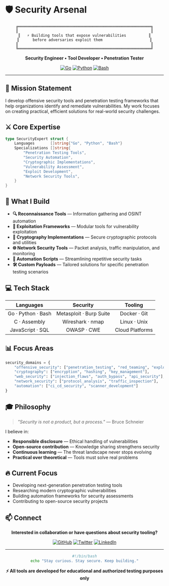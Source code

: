 # 🛡️ Security Arsenal

<div align="center">

```ascii
╔═══════════════════════════════════════════════════════════╗
║                                                           ║
║   ⚡ Building tools that expose vulnerabilities          ║
║      before adversaries exploit them                     ║
║                                                           ║
╚═══════════════════════════════════════════════════════════╝
```

**Security Engineer • Tool Developer • Penetration Tester**

[![Go](https://img.shields.io/badge/Go-%2300ADD8.svg?style=for-the-badge&logo=go&logoColor=white)](https://golang.org/)
[![Python](https://img.shields.io/badge/Python-3670A0?style=for-the-badge&logo=python&logoColor=ffdd54)](https://python.org/)
[![Bash](https://img.shields.io/badge/Bash-%23121011.svg?style=for-the-badge&logo=gnu-bash&logoColor=white)](https://www.gnu.org/software/bash/)

</div>

---

## 🎯 Mission Statement

I develop offensive security tools and penetration testing frameworks that help organizations identify and remediate vulnerabilities. My work focuses on creating practical, efficient solutions for real-world security challenges.

## ⚔️ Core Expertise

```go
type SecurityExpert struct {
    Languages       []string{"Go", "Python", "Bash"}
    Specializations []string{
        "Penetration Testing Tools",
        "Security Automation",
        "Cryptographic Implementations",
        "Vulnerability Assessment",
        "Exploit Development",
        "Network Security Tools",
    }
}
```

## 🔧 What I Build

- **🔍 Reconnaissance Tools** — Information gathering and OSINT automation
- **🎯 Exploitation Frameworks** — Modular tools for vulnerability exploitation
- **🔐 Cryptography Implementations** — Secure cryptographic protocols and utilities
- **🌐 Network Security Tools** — Packet analysis, traffic manipulation, and monitoring
- **🚀 Automation Scripts** — Streamlining repetitive security tasks
- **🛠️ Custom Payloads** — Tailored solutions for specific penetration testing scenarios

## 💻 Tech Stack

<div align="center">

| **Languages** | **Security** | **Tooling** |
|:---:|:---:|:---:|
| Go · Python · Bash | Metasploit · Burp Suite | Docker · Git |
| C · Assembly | Wireshark · nmap | Linux · Unix |
| JavaScript · SQL | OWASP · CWE | Cloud Platforms |

</div>

## 📊 Focus Areas

```python
security_domains = {
    "offensive_security": ["penetration_testing", "red_teaming", "exploit_dev"],
    "cryptography": ["encryption", "hashing", "key_management"],
    "web_security": ["injection_flaws", "auth_bypass", "api_security"],
    "network_security": ["protocol_analysis", "traffic_inspection"],
    "automation": ["ci_cd_security", "scanner_development"]
}
```

## 🎓 Philosophy

> *"Security is not a product, but a process."* — Bruce Schneier

I believe in:
- **Responsible disclosure** — Ethical handling of vulnerabilities
- **Open-source contribution** — Knowledge sharing strengthens security
- **Continuous learning** — The threat landscape never stops evolving
- **Practical over theoretical** — Tools must solve real problems

## 🔥 Current Focus

- Developing next-generation penetration testing tools
- Researching modern cryptographic vulnerabilities
- Building automation frameworks for security assessments
- Contributing to open-source security projects

## 📫 Connect

<div align="center">

**Interested in collaboration or have questions about security tooling?**

[![GitHub](https://img.shields.io/badge/Follow-GitHub-181717?style=for-the-badge&logo=github)](https://github.com/yourusername)
[![Twitter](https://img.shields.io/badge/Follow-Twitter-1DA1F2?style=for-the-badge&logo=twitter&logoColor=white)](https://twitter.com/yourusername)
[![LinkedIn](https://img.shields.io/badge/Connect-LinkedIn-0077B5?style=for-the-badge&logo=linkedin)](https://linkedin.com/in/yourusername)

</div>

---

<div align="center">

```bash
#!/bin/bash
echo "Stay curious. Stay secure. Keep building."
```

**⚡ All tools are developed for educational and authorized testing purposes only**

</div>